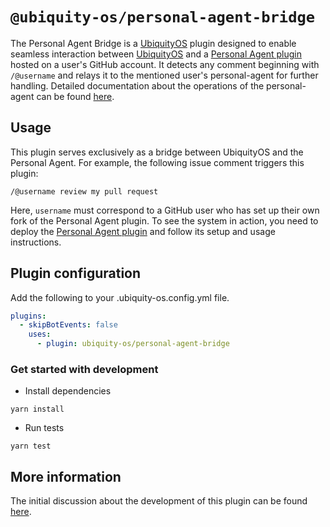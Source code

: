 # `@ubiquity-os/personal-agent-bridge`

The Personal Agent Bridge is a [UbiquityOS](https://github.com/apps/ubiquity-os) plugin designed to enable seamless interaction between [UbiquityOS](https://github.com/apps/ubiquity-os) and a [Personal Agent plugin](https://github.com/EresDevOrg/personal-agent) hosted on a user's GitHub account. It detects any comment beginning with `/@username` and relays it to the mentioned user's personal-agent for further handling. Detailed documentation about the operations of the personal-agent can be found [here](https://github.com/EresDevOrg/personal-agent/blob/development/README.md).

## Usage

This plugin serves exclusively as a bridge between UbiquityOS and the Personal Agent. For example, the following issue comment triggers this plugin:

```
/@username review my pull request
```

Here, `username` must correspond to a GitHub user who has set up their own fork of the Personal Agent plugin. To see the system in action, you need to deploy the [Personal Agent plugin](https://github.com/EresDevOrg/personal-agent) and follow its setup and usage instructions.

## Plugin configuration

Add the following to your .ubiquity-os.config.yml file.

```yaml
plugins:
  - skipBotEvents: false
    uses:
      - plugin: ubiquity-os/personal-agent-bridge
```

### Get started with development

- Install dependencies

```
yarn install
```

- Run tests

```
yarn test
```

## More information

The initial discussion about the development of this plugin can be found [here](https://github.com/ubiquity-os/plugins-wishlist/issues/3).
